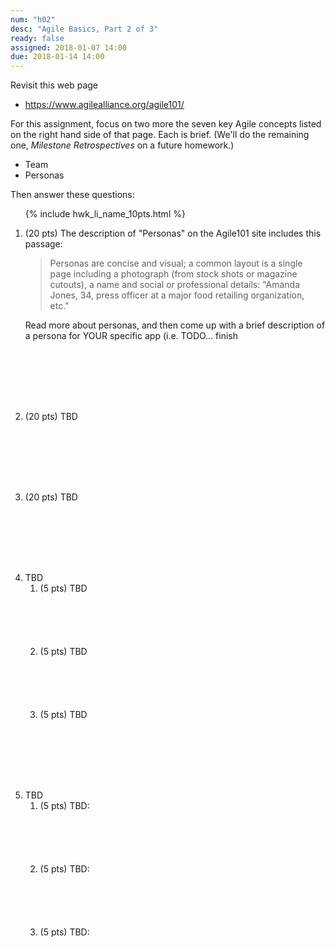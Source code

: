 ```yaml
---
num: "h02"
desc: "Agile Basics, Part 2 of 3"
ready: false
assigned: 2018-01-07 14:00
due: 2018-01-14 14:00
---
```



Revisit this web page

* <https://www.agilealliance.org/agile101/>

For this assignment, focus on two more  the seven key Agile concepts listed on the right hand side of that page.
Each is brief.  (We'll do the remaining one, *Milestone Retrospectives* on a future homework.)

* Team
* Personas

Then answer these questions:

<ol>

{% include hwk_li_name_10pts.html %}

<li style="margin-bottom:8em;" markdown="1"> (20 pts) The description of "Personas" on the Agile101 site includes this
passage:

<blockquote>
Personas are concise and visual; a common layout is a single page including a photograph (from stock shots or magazine cutouts), a name and social or professional details: "Amanda Jones, 34, press officer at a major food retailing organization, etc."
</blockquote>

Read more about personas, and then come up with a brief description of a persona for YOUR specific app (i.e. TODO... finish

</li>

<li style="margin-bottom:8em;" markdown="1"> (20 pts) TBD
</li>

<li style="margin-bottom:8em;" markdown="1"> (20 pts) TBD

<div class="pagebreak">
</div>
</li>


<li style="margin-bottom:8em;" markdown="1">  TBD

<ol>
<li style="margin-bottom:6em;" markdown="1">
(5 pts) TBD



</li>

<li style="margin-bottom:6em;" markdown="1">
(5 pts) TBD
</li>

<li style="margin-bottom:6em;" markdown="1">
(5 pts) TBD
</li>
</ol>

</li>

<li style="margin-bottom:8em;" markdown="1"> TBD

<ol>
<li style="margin-bottom:6em;" markdown="1">
(5 pts) TBD:
</li>

<li style="margin-bottom:6em;" markdown="1">
(5 pts) TBD:
</li>

<li style="margin-bottom:6em;" markdown="1">
(5 pts) TBD:
</li>
</ol>

</li>

</ol>

